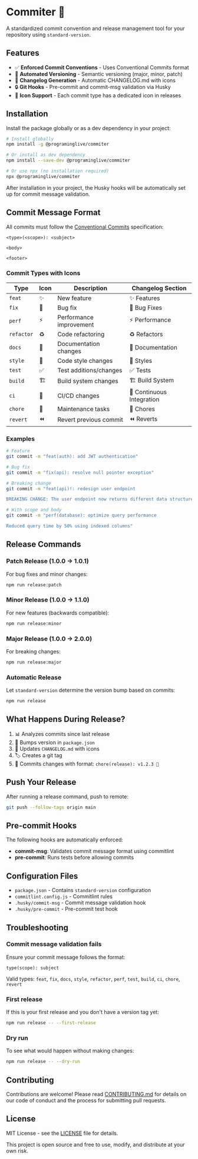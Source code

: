 # Commiter 🚀

A standardized commit convention and release management tool for your repository using `standard-version`.

## Features

- ✅ **Enforced Commit Conventions** - Uses Conventional Commits format
- 🎯 **Automated Versioning** - Semantic versioning (major, minor, patch)
- 📝 **Changelog Generation** - Automatic CHANGELOG.md with icons
- 🔒 **Git Hooks** - Pre-commit and commit-msg validation via Husky
- 🎨 **Icon Support** - Each commit type has a dedicated icon in releases

## Installation

Install the package globally or as a dev dependency in your project:

```bash
# Install globally
npm install -g @programinglive/commiter

# Or install as dev dependency
npm install --save-dev @programinglive/commiter

# Or use npx (no installation required)
npx @programinglive/commiter
```

After installation in your project, the Husky hooks will be automatically set up for commit message validation.

## Commit Message Format

All commits must follow the [Conventional Commits](https://www.conventionalcommits.org/) specification:

```
<type>(<scope>): <subject>

<body>

<footer>
```

### Commit Types with Icons

| Type | Icon | Description | Changelog Section |
|------|------|-------------|-------------------|
| `feat` | ✨ | New feature | ✨ Features |
| `fix` | 🐛 | Bug fix | 🐛 Bug Fixes |
| `perf` | ⚡ | Performance improvement | ⚡ Performance |
| `refactor` | ♻️ | Code refactoring | ♻️ Refactors |
| `docs` | 📝 | Documentation changes | 📝 Documentation |
| `style` | 💄 | Code style changes | 💄 Styles |
| `test` | ✅ | Test additions/changes | ✅ Tests |
| `build` | 🏗️ | Build system changes | 🏗️ Build System |
| `ci` | 👷 | CI/CD changes | 👷 Continuous Integration |
| `chore` | 🧹 | Maintenance tasks | 🧹 Chores |
| `revert` | ⏪ | Revert previous commit | ⏪ Reverts |

### Examples

```bash
# Feature
git commit -m "feat(auth): add JWT authentication"

# Bug fix
git commit -m "fix(api): resolve null pointer exception"

# Breaking change
git commit -m "feat(api)!: redesign user endpoint

BREAKING CHANGE: The user endpoint now returns different data structure"

# With scope and body
git commit -m "perf(database): optimize query performance

Reduced query time by 50% using indexed columns"
```

## Release Commands

### Patch Release (1.0.0 → 1.0.1)

For bug fixes and minor changes:

```bash
npm run release:patch
```

### Minor Release (1.0.0 → 1.1.0)

For new features (backwards compatible):

```bash
npm run release:minor
```

### Major Release (1.0.0 → 2.0.0)

For breaking changes:

```bash
npm run release:major
```

### Automatic Release

Let `standard-version` determine the version bump based on commits:

```bash
npm run release
```

## What Happens During Release?

1. 📊 Analyzes commits since last release
2. 🔢 Bumps version in `package.json`
3. 📝 Updates `CHANGELOG.md` with icons
4. 🏷️ Creates a git tag
5. 💾 Commits changes with format: `chore(release): v1.2.3 🚀`

## Push Your Release

After running a release command, push to remote:

```bash
git push --follow-tags origin main
```

## Pre-commit Hooks

The following hooks are automatically enforced:

- **commit-msg**: Validates commit message format using commitlint
- **pre-commit**: Runs tests before allowing commits

## Configuration Files

- `package.json` - Contains `standard-version` configuration
- `commitlint.config.js` - Commitlint rules
- `.husky/commit-msg` - Commit message validation hook
- `.husky/pre-commit` - Pre-commit test hook

## Troubleshooting

### Commit message validation fails

Ensure your commit message follows the format:
```
type(scope): subject
```

Valid types: `feat`, `fix`, `docs`, `style`, `refactor`, `perf`, `test`, `build`, `ci`, `chore`, `revert`

### First release

If this is your first release and you don't have a version tag yet:

```bash
npm run release -- --first-release
```

### Dry run

To see what would happen without making changes:

```bash
npm run release -- --dry-run
```

## Contributing

Contributions are welcome! Please read [CONTRIBUTING.md](CONTRIBUTING.md) for details on our code of conduct and the process for submitting pull requests.

## License

MIT License - see the [LICENSE](LICENSE) file for details.

This project is open source and free to use, modify, and distribute at your own risk.
